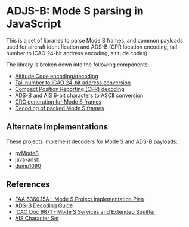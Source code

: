 # ADJS-B: Mode S parsing in JavaScript

This is a set of libraries to parse Mode S frames, and common payloads used for
aircraft identification and ADS-B (CPR location encoding, tail number to ICAO
24-bit address encoding, altitude codes).

The library is broken down into the following components:

- [Altitude Code encoding/decoding](altitude_code.js)
- [Tail number to ICAO 24-bit address conversion](callsign.js)
- [Compact Position Reporting (CPR) decoding](cpr.js)
- [ADS-B and AIS 6-bit characters to ASCII conversion](ext_squitter_callsign.js)
- [CRC generation for Mode S frames](mode_s_crc.js)
- [Decoding of packed Mode S frames](mode_s_message.js)

## Alternate Implementations

These projects implement decoders for Mode S and ADS-B payloads:

- [pyModeS](https://github.com/junzis/pyModeS)
- [java-adsb](https://github.com/openskynetwork/java-adsb)
- [dump1090](https://github.com/antirez/dump1090)

## References

- [FAA 6360.15A - Mode S Project Implementation Plan](https://www.faa.gov/documentLibrary/media/Order/6360.15A.pdf)
- [ADS-B Decoding Guide](http://adsb-decode-guide.readthedocs.io/en/latest/index.html)
- [ICAO Doc 9871 - Mode S Services and Extended Squitter](https://store.icao.int/publications/technical-provisions-for-mode-s-services-and-extended-squitter-doc-9871-english-printed.html)
- [AIS Character Set](http://www.catb.org/gpsd/AIVDM.html#_ais_payload_data_types)
